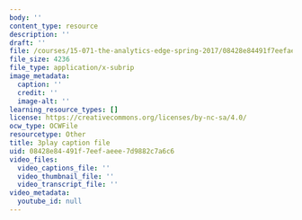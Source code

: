 ```yaml
---
body: ''
content_type: resource
description: ''
draft: ''
file: /courses/15-071-the-analytics-edge-spring-2017/08428e84491f7eefaeee7d9882c7a6c6_H5uEHZBRWtc.srt
file_size: 4236
file_type: application/x-subrip
image_metadata:
  caption: ''
  credit: ''
  image-alt: ''
learning_resource_types: []
license: https://creativecommons.org/licenses/by-nc-sa/4.0/
ocw_type: OCWFile
resourcetype: Other
title: 3play caption file
uid: 08428e84-491f-7eef-aeee-7d9882c7a6c6
video_files:
  video_captions_file: ''
  video_thumbnail_file: ''
  video_transcript_file: ''
video_metadata:
  youtube_id: null
---
```

